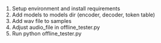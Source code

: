 1. Setup environment and install requirements
2. Add models to models dir (encoder, decoder, token table)
3. Add wav file to samples
4. Adjust audio_file in offline_tester.py
5. Run python offline_tester.py